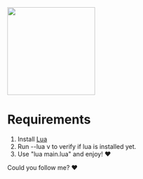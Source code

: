 <img src="https://imgs.search.brave.com/7yqYRC73-4EaeQkwqTSr46UFcDObCnCZ0w-HzOJFfbY/rs:fit:860:0:0/g:ce/aHR0cHM6Ly91cGxv/YWQud2lraW1lZGlh/Lm9yZy93aWtpcGVk/aWEvY29tbW9ucy9j/L2NmL0x1YS1Mb2dv/LnN2Zw.svg" width="200">

# Requirements

1. Install <a href="https://luabinaries.sourceforge.net/download.html">Lua</a>
2. Run --lua v to verify if lua is installed yet.
3. Use "lua main.lua" and enjoy! ❤

Could you follow me? ❤
